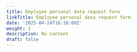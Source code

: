 ```yaml
---
title: Employee personal data request form
linkTitle: Employee personal data request form
date: '2025-04-24T16:18:00Z'
weight: 1
description: No content
draft: false
---
```




